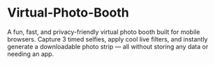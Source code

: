# Virtual-Photo-Booth
A fun, fast, and privacy-friendly virtual photo booth built for mobile browsers. Capture 3 timed selfies, apply cool live filters, and instantly generate a downloadable photo strip — all without storing any data or needing an app.
